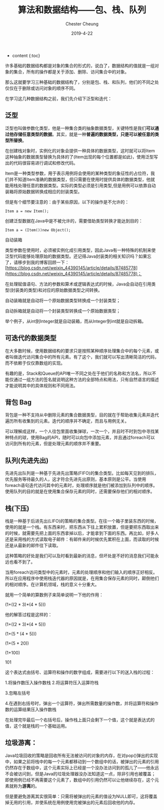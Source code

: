 ﻿---
layout: post
title:  "算法和数据结构——包、栈、队列"
date:   2019-4-22
categories: algorithm
tags: algorithm 数据结构
author: Chester Cheung
---

* content
{:toc}


许多基础的数据结构都是对象的集合的形式的，说白了，数据结构的值就是一组对象的集合，所有的操作都是关于添加、删除、访问集合中的对象。



那么这就要学习三种基础的数据结构了，分别是包、栈、和队列，他们的不同之处仅仅在于删除或访问对象的顺序不同。



在学习这几种数据结构之前，我们先介绍下泛型和迭代：



## 泛型



泛型也叫做参数化类型，他是一种集合类的抽象数据类型，关键特性是我们**可以通过他存储任意类型的数据**。其实，就是一种**普遍的数据类型，只是可以被任意的类型所替换**。



在创建栈对象时，实例化的对象会提供一种具体的数据类型，这时就可以将Item这种抽象的数据类型替换为具体的了(Item出现的每个位置都是如此)，使用泛型写出的代码很容易进行调试和修改代码。



Item是一种类型参数，用于表示用例将会使用的某种类型的象征性的占位符，我们并不知道Item准确的数据类型，但只需要在使用时提供具体的数据类型，他就能用栈处理任意的数据类型。实际的类型必须是引用类型,但是用例可以依靠自动装箱将原始数据转换成相应的封装类型。



但是有个细节要注意的：由于某些原因，以下的操作是不允许的：


	Item a = new Item();



创建泛型数据在Java中是不被允许的，需要借助类型转换才能达到目的：


	Item a = (Item())new Object();



自动装箱

类型参数在使用时，必须被实例化成引用类型，因此Java有一种特殊的机制来使泛型代码能够处理原始的数据类型。还记得Java封装类的相关知识吗？如果忘了，请移步到我的博客回顾一下：
[https://blog.csdn.net/weixin_44390145/article/details/87485778](https://blog.csdn.net/weixin_44390145/article/details/87485778)；



在处理赋值语句、方法的参数和算术或逻辑表达式的时候，Java会自动在引用类型(封装类的类型)和对应的原始数据类型之间转换。



自动装箱就是自动将一个原始数据类型转换成一个封装类型；

自动拆箱就是自动将一个封装类型转换成一个原始数据类型；



举个例子，从int到Integer就是自动装箱，而从Integer到int就是自动拆箱。



## 可迭代的数据类型



在大多数时候，使用数据结构的要求只是按照某种顺序处理集合中的每个元素，或者叫做迭代访问集合中的所有元素。有了这个，我们就可以写出清晰简洁的代码，而不依赖于仅仅靠数组的实现。



有趣的是，Stack和Queue的API唯一不同之处在于他们的名称和方法名，所以不能仅通过一组方法的签名就说明这种方法的全部特点和用法，只有自然语言的描述才能说明其中的具体规则和不同用法。



## 背包 Bag



背包是一种不支持从中删除元素的集合数据类型，目的就在于帮助收集元素并迭代遍历所有收集到的元素。迭代的顺序并不确定，而且与用例无关。



可以理解成这样，一个人往包里面收集弹球，一次一个，并且时不时到包中寻找某种特点的球，使用Bag的API，随时可以向包中添加元素，并且通过foreach可以访问到所有的元素，但是处理元素的顺序并不重要。


## 队列(先进先出)



先进先出队列是一种基于先进先出策略(FIFO)的集合类型。比如每天见到的排队，优先服务等待最久的人，这才符合先进先出原则，基本原则是公平。当使用foreach语句迭代访问其中的元素时，处理顺序就是他们被添加到队列中的顺序。使用队列的目的就是在使用集合保存元素的同时，还需要保存他们的相对顺序。



## 栈(下压)



栈是一种基于后进先出(LIFO)的策略的集合类型。在往一个箱子里装东西的时候，使用的就是一个栈。有东西来时，把东西从下往上累积放置，但是要把东西取出来的时候，就需要先把上面的东西拿掉以后，才能拿到下面的东西。再比如，好多人还是采用栈的方式读取电子邮件：有邮件来的时候优先累积在上面，而读取的时候还是从最新的邮件往下读取。



这种策略的好处是我们可以及时看到最新的消息，但坏处是不好的消息我们可能永远也看不到了。



当用foreach访问类型中的元素时，元素的处理顺序和他们输入的顺序正好相反。所以在应用程序中使用栈迭代器的原因就是，在用集合保存元素的同时，颠倒他们的相对顺序。在计算机领域，栈的意义十分重大。



就用一个简单的算数例子来简单说明一下他的作用：

(1+((2 * 3)*(4 * 5)))



他的解答过程是这样的：

(1+((2 * 3)*(4 * 5)))

(1+(5 * (4 * 5)))

(1+(5 * 20))

(1+100)

101



这个表达式由括号、运算符和操作的数字组成，需要进行以下的送入栈的过程：


1.将操作数压入操作数栈
2.将运算符压入运算符栈

3.忽略左括号

4.在遇到右括号时，弹出一个运算符，弹出所需数量的操作数，并将运算符和操作数的运算结果压入操作数栈

在处理完毕最后一个右括号后，操作栈上面只会剩下一个值，这个就是表达式的值，这个就是栈的一个基础运用。



## 垃圾游离：

Java垃圾回收的策略是回收所有无法被访问的对象的内存，在对pop()弹出的实现中，如果之前将栈中的每一个元素都移动到一个数组中的话，被弹出的元素的引用仍然存在于数组中，这个元素实际上已经是一个没办法访问到的孤儿了——他永远不会被访问到，但是Java的垃圾处理器没办法知道这一点，除非引用也被覆盖；即使用例已经不再需要这个元素了，数组中的引用仍然可以让他继续存在，这个元素就称为**游离**的。



但是要避免游离其实很简单：只需将被弹出的元素的值设为NULL即可，这将覆盖掉无用的引用，并使系统在用例使用完被弹出的元素后回收他的内存。
